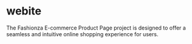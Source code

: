 # webite
The Fashionza E-commerce Product Page project is designed to offer a seamless and intuitive online shopping experience for users. 
